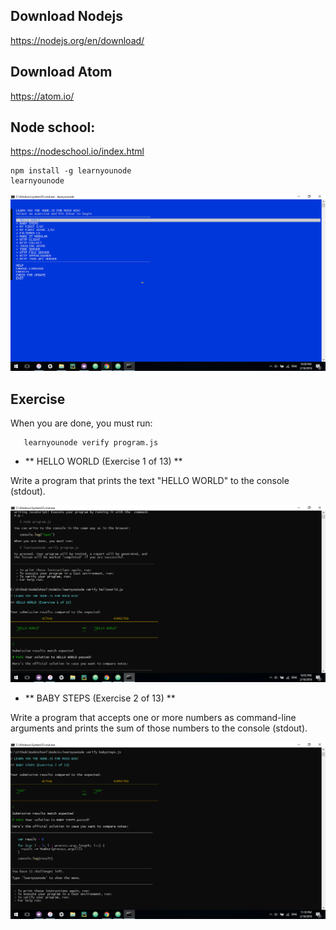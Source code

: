 ## Download Nodejs
https://nodejs.org/en/download/

## Download Atom
https://atom.io/

## Node school:
https://nodeschool.io/index.html

```
npm install -g learnyounode
learnyounode
```
![install_module](/images/nodejs/image.png?raw=true)

## Exercise
When you are done, you must run:

       learnyounode verify program.js

 - ** HELLO WORLD (Exercise 1 of 13) **

 Write a program that prints the text "HELLO WORLD" to the console
  (stdout).

 ![install_module](/images/nodejs/ex1.png?raw=true)

 - ** BABY STEPS (Exercise 2 of 13) **

 Write a program that accepts one or more numbers as command-line arguments
  and prints the sum of those numbers to the console (stdout).

 ![install_module](/images/nodejs/ex2.png?raw=true)

